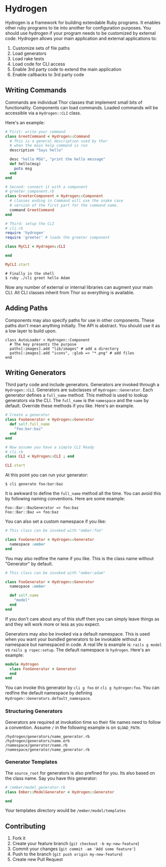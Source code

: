 # Hydrogen

Hydrogen is a framework for building extendable Ruby programs. It
enables other ruby programs to tie into another for configuration
purposes. You should use hydrogen if your program needs to be customized
by external code. Hydrogen allows your main application and external
applications to:

1. Customize sets of file paths
2. Load generators
3. Load rake tests
4. Load code for CLI access
5. Enable 3rd party code to extend the main application
6. Enable callbacks to 3rd party code

## Writing Commands

Commands are individual Thor classes that implement small bits of
functionality. Components can load commands. Loaded commands will be
accessible via a `Hydrogen::CLI` class.

Here's an example:

```ruby
# First: write your command
class GreetCommand < Hydrogen::Command
  # This is a general description used by thor
  # when the main help command is run
  description "Says hello"

  desc "hello MSG", "print the hello message"
  def hello(msg)
    puts msg
  end
end

# Second: connect it with a component
# greeter_component.rb
class GreeterComponent < Hydrogen::Component
  # classes ending in Command will use the snake case 
  # version of the first part for the command name.
  command GreetCommand
end

# Third: setup the CLI
# cli.rb
require 'hydrogen'
require 'greeter' # loads the greeter component

class MyCLI < Hydrogen::CLI

end

MyCLI.start
```

```
# Finally in the shell
$ ruby ./cli greet hello Adam
```

Now any number of external or internal libraries can augment your main
CLI. All CLI classes inherit from Thor so everything is available.

## Adding Paths

Components may also specify paths for use in other components. These
paths don't mean anything initially. The API is abstract. You should use
it as a low layer to build upon.

```
class AutoLoader < Hydrogen::Component
  # The key presents the purpose
  paths[:images].add "lib/images" # add a directory
  paths[:images].add "icons", :glob => "*.png" # add files
end
```

## Writing Generators

Third party code and include generators. Generators are invoked through
a `Hydrogen::CLI`. Generators are subclasses of `Hydrogen::Generator`.
Each generator defines a `full_name` method. This method is used to
lookup generators via the CLI. The `full_name` is the `namespace` and
the `name` by default. Override these methods if you like. Here's an
example.

```ruby
# Create a generator
class FooGenerator < Hydrogen::Generator
  def self.full_name
    "foo:bar:baz"
  end
end

# Now assume you have a simple CLI Ready
# cli.rb
class CLI < Hydrogen::CLI ; end

CLI.start
```

At this point you can run your generator:

```
$ cli generate foo:bar:baz
```

It is awkward to define the `full_name` method all the time. You can
avoid this by following naming conventions. Here are some example:

```
Foo::Bar::BazGenerator => foo:baz
Foo::Bar::Baz => foo:baz
```

You can also set a custom namespace if you like:

```ruby
# This class can be invoked with "ember:foo"

class FooGenerator < Hydrogen::Generator
  namespace :ember
end
```

You may also redfine the name if you like. This is the class name
without "Generator" by default.

```ruby
# This class can be invoked with "ember:adam"

class FooGenerator < Hydrogen::Generator
  namespace :ember

  def self.name
    "model"
  end
end
```

If you don't care about any of this stuff then you can simply leave
things as and they will work more or less as you expect.

Generators may also be invoked via a default namespace. This is used
when you want your bundled generators to be invokable without a
namespace but namespaced in code. A real life is example is: `rails g
model` vs `rails g rspec:setup`. The default namespace is `hydrogen`.
Here's an example:

```ruby
module Hydrogen
  class FooGenerator < Generator
  end
end
```

You can invoke this generator by `cli g foo` or `cli g hydrogen:foo`.
You can redfine the default namespace by defining
`Hydrogen::Generators.default_namespace`.

### Structuring Generators

Generators are required at invokation time so their
file names need to follow a convention. Assume `/` in the following
example is on `$LOAD_PATH`.

```
/hydrogen/generators/name_generator.rb
/hydrogen/generators/name.erb
/namespace/generator/name.rb
/namespace/generator/name_generator.rb
```

### Generator Templates

The `source_root` for generators is also prefined for you. Its also
based on the class name. Say you have this generator:

```ruby
# /ember/model_generator.rb
class Ember::ModelGenerator < Hydrogen::Generator

end
```

Your templates directory would be `/ember/model/templates`

## Contributing

1. Fork it
2. Create your feature branch (`git checkout -b my-new-feature`)
3. Commit your changes (`git commit -am 'Add some feature'`)
4. Push to the branch (`git push origin my-new-feature`)
5. Create new Pull Request

